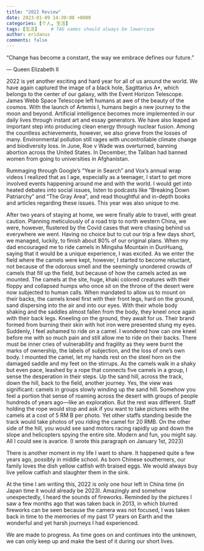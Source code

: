 ```yaml
---
title: "2022 Review"
date: 2023-01-09 14:30:00 +0800
categories: [个人, 生活]
tags: [生活]     # TAG names should always be lowercase
author: eridanus
comments: false
---
```


“Change has become a constant, the way we embrace defines our future.” 

— Queen Elizabeth II

2022 is yet another exciting and hard year for all of us around the world. We have again captured the image of a black hole, Sagittarius A*, which belongs to the center of our galaxy, with the Event Horizon Telescope. James Webb Space Telescope left humans at awe of the beauty of the cosmos. With the launch of Artemis I, humans begin a new journey to the moon and beyond. Artificial intelligence becomes more implemented in our daily lives through instant art and essay generators. We have also leaped an important step into producing clean energy through nuclear fusion. Among the countless achievements, however, we also grieve from the losses of many. Environmental pollution still rages with uncontrollable climate change and biodiversity loss. In June, Roe v Wade was overturned, banning abortion across the United States. In December, the Taliban had banned women from going to universities in Afghanistan. 

Rummaging through Google’s “Year in Search” and Vox’s annual wrap videos I realized that as I age, especially as a teenager, I start to get more involved events happening around me and with the world. I would get into heated debates into social issues, listen to podcasts like “Breaking Down Patriarchy” and “The Gray Area”, and read thoughtful and in-depth books and articles regarding these issues. This year was also unique to me. 

After two years of staying at home, we were finally able to travel, with great caution. Planning meticulously of a road trip to north western China, we were, however, flustered by the Covid cases that were chasing behind us everywhere we went. Having no choice but to cut our trip a few days short, we managed, luckily, to finish about 80% of our original plans. When my dad encouraged me to ride camels in Mingsha Mountain in DunHuang, saying that it would be a unique experience, I was excited. As we enter the field where the camels were kept, however, I started to become reluctant, not because of the odorous smell and the seemingly unordered crowds of camels that fill up the field, but because of how the camels acted as we mounted. The camels at the site, huge, khaki colored creatures with their floppy and collapsed humps who once sit on the throne of the desert were now subjected to human calls. When mandated to allow us to mount on their backs, the camels kneel first with their front legs, hard on the ground, sand dispersing into the air and into our eyes. With their whole body shaking and the saddles almost fallen from the body, they kneel once again with their back legs. Kneeling on the ground, they await for us. Their brand formed from burning their skin with hot iron were presented stung my eyes. Suddenly, I feel ashamed to ride on a camel. I wondered how can one kneel before me with so much pain and still allow me to ride on their backs. There must be inner cries of vulnerability and fragility as they were burnt the marks of ownership, the labels of subjection, and the loss of one’s own body. I mounted the camel, let my hands rest on the steel horn on the damaged saddle and my feet on the stirrups. As the camels walk in a shaky but even pace, leashed by a rope that connects five camels in a group, I sense the desperation in their steps. Up the sand hill, across the track, down the hill, back to the field, another journey. Yes, the view was significant: camels in groups slowly winding up the sand hill. Somehow you feel a portion that sense of roaming across the desert with groups of people hundreds of years ago—like an exploration. But the rest was different. Staff holding the rope would stop and ask if you want to take pictures with the camels at a cost of 5 RM B per photo. Yet other staffs standing beside the track would take photos of you riding the camel for 20 RMB. On the other side of the hill, you would see sand motors racing rapidly up and down the slope and helicopters spying the entire site. Modern and fun, you might say. All I could see is avarice. (I wrote this paragraph on January 1st, 2023)

There is another moment in my life I want to share. It happened quite a few years ago, possibly in middle school. As born Chinese southerners, our family loves the dish yellow catfish with braised eggs. We would always buy live yellow catfish and slaughter them in the sink. 

At the time I am writing this, 2022 is only one hour left in China time (in Japan time it would already be 2023). Amazingly and somehow unexpectedly, I heard the sounds of fireworks. Reminded by the pictures I saw a few months ago that was taken back in 2013, in which blurred fireworks can be seen because the camera was not focused, I was taken back in time to the memories of my past 17 years on Earth and the wonderful and yet harsh journeys I had experienced. 

We are made to progress. As time goes on and continues into the unknown, we can only keep up and make the best of it during our short lives.
